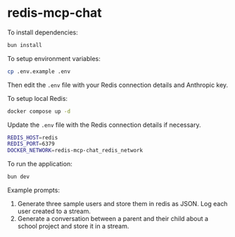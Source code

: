 # redis-mcp-chat

To install dependencies:

```bash
bun install
```

To setup environment variables:

```bash
cp .env.example .env
```

Then edit the `.env` file with your Redis connection details and Anthropic key.

To setup local Redis:

```bash
docker compose up -d
```

Update the `.env` file with the Redis connection details if necessary.

```bash
REDIS_HOST=redis
REDIS_PORT=6379
DOCKER_NETWORK=redis-mcp-chat_redis_network
```

To run the application:

```bash
bun dev
```

Example prompts:

1. Generate three sample users and store them in redis as JSON. Log each user created to a stream.
1. Generate a conversation between a parent and their child about a school project and store it in a stream.
